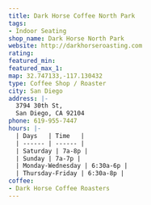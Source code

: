 ```yaml
---
title: Dark Horse Coffee North Park
tags:
- Indoor Seating
shop_name: Dark Horse North Park
website: http://darkhorseroasting.com
rating: 
featured_min: 
featured_max_1: 
map: 32.747133,-117.130432
type: Coffee Shop / Roaster
city: San Diego
address: |-
  3794 30th St,
  San Diego, CA 92104
phone: 619-955-7447
hours: |-
  | Days   | Time   |
  | ------ | ------ |
  | Saturday | 7a-8p |
  | Sunday | 7a-7p |
  | Monday-Wednesday | 6:30a-6p |
  | Thursday-Friday | 6:30a-8p |
coffee:
- Dark Horse Coffee Roasters
---
```


